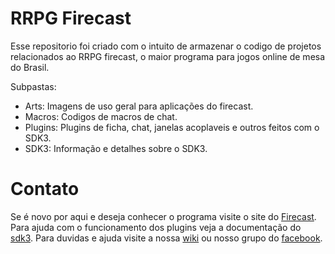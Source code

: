 # RRPG Firecast
Esse repositorio foi criado com o intuito de armazenar o codigo de projetos relacionados ao RRPG firecast, o maior programa para jogos online de mesa do Brasil. 

Subpastas:
- Arts: Imagens de uso geral para aplicações do firecast. 
- Macros: Codigos de macros de chat. 
- Plugins: Plugins de ficha, chat, janelas acoplaveis e outros feitos com o SDK3.
- SDK3: Informação e detalhes sobre o SDK3.

# Contato
Se é novo por aqui e deseja conhecer o programa visite o site do [Firecast](http://rrpg.com.br). 
Para ajuda com o funcionamento dos plugins veja a documentação do [sdk3](http://www.rrpg.com.br/sdk3/RRPG%20SDK%203.html?Introducao.html). 
Para duvidas e ajuda visite a nossa [wiki](http://wiki.rrpg.com.br) ou nosso grupo do [facebook](https://www.facebook.com/groups/460782814000421/).
